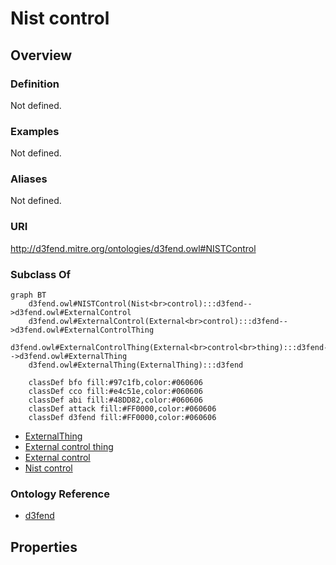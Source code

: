 # Nist control

## Overview

### Definition
Not defined.

### Examples
Not defined.

### Aliases
Not defined.

### URI
http://d3fend.mitre.org/ontologies/d3fend.owl#NISTControl

### Subclass Of
```mermaid
graph BT
    d3fend.owl#NISTControl(Nist<br>control):::d3fend-->d3fend.owl#ExternalControl
    d3fend.owl#ExternalControl(External<br>control):::d3fend-->d3fend.owl#ExternalControlThing
    d3fend.owl#ExternalControlThing(External<br>control<br>thing):::d3fend-->d3fend.owl#ExternalThing
    d3fend.owl#ExternalThing(ExternalThing):::d3fend
    
    classDef bfo fill:#97c1fb,color:#060606
    classDef cco fill:#e4c51e,color:#060606
    classDef abi fill:#48DD82,color:#060606
    classDef attack fill:#FF0000,color:#060606
    classDef d3fend fill:#FF0000,color:#060606
```

- [ExternalThing](/docs/ontology/reference/model/ExternalThing/ExternalThing.md)
- [External control thing](/docs/ontology/reference/model/ExternalThing/External%20control%20thing/External%20control%20thing.md)
- [External control](/docs/ontology/reference/model/ExternalThing/External%20control%20thing/External%20control/External%20control.md)
- [Nist control](/docs/ontology/reference/model/ExternalThing/External%20control%20thing/External%20control/Nist%20control/Nist%20control.md)


### Ontology Reference
- [d3fend](http://d3fend.mitre.org/ontologies/d3fend.owl#)

## Properties
